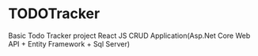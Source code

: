 # TODOTracker
Basic Todo Tracker project React JS CRUD Application(Asp.Net Core Web API + Entity Framework + Sql Server)
